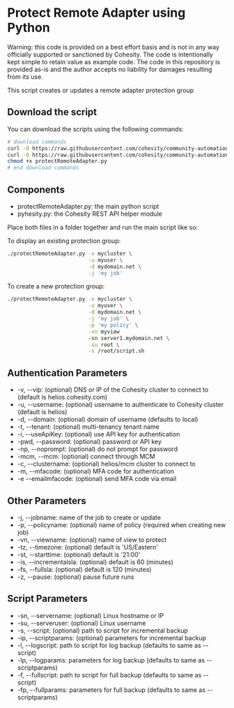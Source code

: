 # Protect Remote Adapter using Python

Warning: this code is provided on a best effort basis and is not in any way officially supported or sanctioned by Cohesity. The code is intentionally kept simple to retain value as example code. The code in this repository is provided as-is and the author accepts no liability for damages resulting from its use.

This script creates or updates a remote adapter protection group

## Download the script

You can download the scripts using the following commands:

```bash
# download commands
curl -O https://raw.githubusercontent.com/cohesity/community-automation-samples/main/python/protectRemoteAdapter/protectRemoteAdapter.py
curl -O https://raw.githubusercontent.com/cohesity/community-automation-samples/main/python/pyhesity.py
chmod +x protectRemoteAdapter.py
# end download commands
```

## Components

* protectRemoteAdapter.py: the main python script
* pyhesity.py: the Cohesity REST API helper module

Place both files in a folder together and run the main script like so:

To display an existing protection group:

```bash
./protectRemoteAdapter.py -v mycluster \
                          -u myuser \
                          -d mydomain.net \
                          -j 'my job'
```

To create a new protection group:

```bash
./protectRemoteAdapter.py -v mycluster \
                          -u myuser \
                          -d mydomain.net \
                          -j 'my job' \
                          -p 'my policy' \
                          -vn myview
                          -sn server1.mydomain.net \
                          -su root \
                          -s /root/script.sh
```

## Authentication Parameters

* -v, --vip: (optional) DNS or IP of the Cohesity cluster to connect to (default is helios.cohesity.com)
* -u, --username: (optional) username to authenticate to Cohesity cluster (default is helios)
* -d, --domain: (optional) domain of username (defaults to local)
* -t, --tenant: (optional) multi-tenancy tenant name
* -i, --useApiKey: (optional) use API key for authentication
* -pwd, --password: (optional) password or API key
* -np, --noprompt: (optional) do not prompt for password
* -mcm, --mcm: (optional) connect through MCM
* -c, --clustername: (optional) helios/mcm cluster to connect to
* -m, --mfacode: (optional) MFA code for authentication
* -e --emailmfacode: (optional) send MFA code via email

## Other Parameters

* -j, --jobname: name of the job to create or update
* -p, --policyname: (optional) name of policy (required when creating new job)
* -vn, --viewname: (optional) name of view to protect
* -tz, --timezone: (optional) default is 'US/Eastern'
* -st, --starttime: (optional) default is '21:00'
* -is, --incrementalsla: (optional) default is 60 (minutes)
* -fs, --fullsla: (optional) default is 120 (minutes)
* -z, --pause: (optional) pause future runs

## Script Parameters

* -sn, --servername: (optional) Linux hostname or IP
* -su, --serveruser: (optional) Linux username
* -s, --script: (optional) path to script for incremental backup
* -ip, --scriptparams: (optional) parameters for incremental backup
* -l, --logscript: path to script for log backup (defaults to same as --script)
* -lp, --logparams: parameters for log backup (defaults to same as --scriptparams)
* -f, --fullscript: path to script for full backup (defaults to same as --script)
* -fp, --fullparams: parameters for full backup (defaults to same as --scriptparams)
